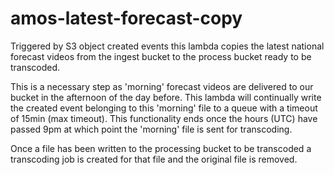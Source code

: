 # amos-latest-forecast-copy
Triggered by S3 object created events this lambda copies the latest national forecast videos from the ingest bucket to the process bucket ready to be transcoded.

This is a necessary step as 'morning' forecast videos are delivered to our bucket in the afternoon of the day before.
This lambda will continually write the created event belonging to this 'morning' file to a queue with a timeout of 15min (max timeout). 
This functionality ends once the hours (UTC) have passed 9pm at which point the 'morning' file is sent for transcoding.

Once a file has been written to the processing bucket to be transcoded a transcoding job is created for that file and the original file is removed. 